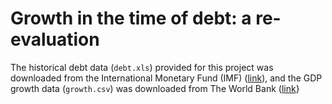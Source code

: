 # Growth in the time of debt: a re-evaluation

The historical debt data (`debt.xls`) provided for this project was downloaded from the International Monetary Fund (IMF) ([link](https://www.imf.org/external/datamapper/datasets)), and the GDP growth data (`growth.csv`) was downloaded from The World Bank ([link](https://data.worldbank.org/indicator/NY.GDP.MKTP.KD.ZG)}
